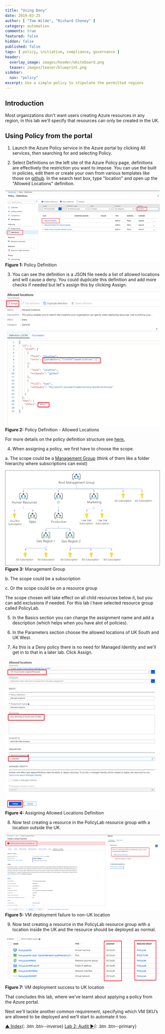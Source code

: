 ```yaml
---
title: "Using Deny"
date: 2019-03-25
author: [ "Tom Wilde", "Richard Cheney" ]
category: automation
comments: true
featured: false
hidden: false
published: false
tags: [ policy, initiative, compliance, governance ]
header:
  overlay_image: images/header/whiteboard.png
  teaser: images/teaser/blueprint.png
sidebar:
  nav: "policy"
excerpt: Use a simple policy to stipulate the permitted regions
---
```


## Introduction

Most organizations don't want users creating Azure resources in any region, in this lab we'll specify that resources can only be created in the UK.

## Using Policy from the portal


1. Launch the Azure Policy service in the Azure portal by clicking All services, then searching for and selecting Policy.

2. Select Definitions on the left site of the Azure Policy page, definitions are effectively the restriction you want to impose. You can use the built in policies, edit them or create your own from various templates like those on [github](https://github.com/Azure/azure-policy).  In the search text box, type "location" and open up the "Allowed Locations" definition. 

![Policy Definition](/automation/policy/images/lab1-policydefinition.png)
**Figure 1:** Policy Definition

3. You can see the definition is a JSON file needs a list of allowed locations and will cause a deny. You could duplicate this definition and add more checks if needed but let's assign this by clicking Assign.

![Policy Definition-Allowed Locations](/automation/policy/images/lab1-policydefinition-allowedlocations.png)
**Figure 2:** Policy Definition - Allowed Locations

For more details on the policy definition structure see [here.](https://docs.microsoft.com/en-us/azure/governance/policy/concepts/definition-structure) 


4. When assigning a policy, we first have to choose the scope. 
  
  a. The scope could be a [Management Group](https://docs.microsoft.com/en-us/azure/governance/management-groups/) (think of them like a folder hierarchy where subscriptions can exist)

![Management Groups example](/automation/policy/images/lab1-managementgroups.png)
**Figure 3:** Management Group

  b. The scope could be a subscription
  
  c. Or the scope could be on a resource group
  
The scope chosen will take effect on all child resources below it, but you can add exclusions if needed. For this lab I have selected resource group called PolicyLab.

5.  In the Basics section you can change the assignment name and add a description (which helps when you have alot of policies).

6. In the Parameters section choose the allowed locations of UK South and UK West.

7. As this is a Deny policy there is no need for Managed Identity and we'll get in to that in a later lab. Click Assign. 

![Policy Definition-Allowed Locations](/automation/policy/images/lab1-policydefinition-allowedlocations-assign.png)
**Figure 4:** Assigning Allowed Locations Definition

8. Now test creating a resource in the PolicyLab resource group with a location outside the UK.

![Policy Test-Portal](/automation/policy/images/lab1-policytest-portal.png)
**Figure 5:** VM deployment failure to non-UK location

9. Now test creating a resource in the PolicyLab resource group with a location inside the UK and the resource should be deployed as normal.

![Policy Test-Portal](/automation/policy/images/lab1-policytest-portal-success.png)
**Figure 7:** VM deployment success to UK location

That concludes this lab, where we've learnt about applying a policy from the Azure portal.

Next we'll tackle another common requirement, specifying which VM SKU’s are allowed to be deployed and we’ll start to automate it too.


[▲ Index](../#labs){: .btn .btn--inverse} [Lab 2: Audit ►](../lab2){: .btn .btn--primary}



